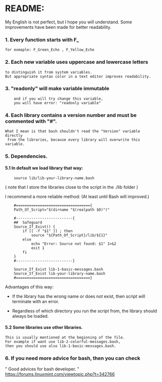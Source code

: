 

# README:

My English is not perfect, but I hope you will understand.
Some improvements have been made for better readability.

### 1. Every function starts with  F_
    for exmaple: F_Green_Echo , F_Yellow_Echo

### 2. Each new variable uses uppercase and lowercase letters
    to distinguish it from system variables.
    But appropriate syntax color in a text editor improves readability.

### 3. "readonly" will make variable immutable
        and if you will try change this variable,
        you will have error: "readonly variable"

### 4. Each library contains a version number and must be commented with "#".
    What I mean is that bash shouldn't read the "Version" variable directly
     from the libraries, because every library will overwrite this variable.

### 5. Dependencies.

####    5.1 In default we load library that way:

        source lib/lib-your-library-name.bash

( note that I store the libraries close to the script in the ./lib folder )

I recommend a more reliable method:
(At least until Bash will improved.)

        #=================================={
        Path_Of_Script="$(dirname "$(realpath $0)")"
        
        #--------------------------{
        ##  Safeguard
        Source_If_Exist() {
            if [[ -f "$1" ]] ; then
                source "${Path_Of_Script}/lib/${1}"
            else
                echo "Error: Source not found: $1" 1>&2
                exit 1
            fi
        }
        #--------------------------}
        
        Source_If_Exist lib-1-basic-messages.bash
        Source_If_Exist lib-your-library-name.bash
        #==================================}


Advantages of this way:

- If the library has the wrong name or does not exist, 
    then script will terminate with an error.

- Regardless of which directory you run the script from,
    the library should always be loaded.


####    5.2 Some libraries use other libraries.
    This is usually mentioned at the beginning of the file.
    For example if want use lib-2-colorful-messages.bash,
    then you should use also lib-1-basic-messages.bash.


### 6. If you need more advice for bash, then you can check
" Good advices for bash developer. "
<https://forums.linuxmint.com/viewtopic.php?t=342766>


